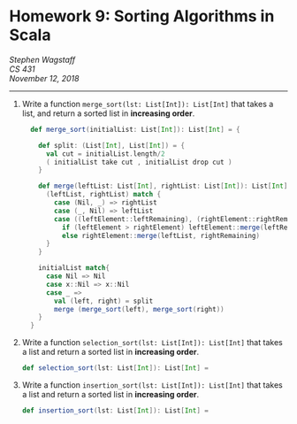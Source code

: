 Homework 9: Sorting Algorithms in Scala 
=======================================

*Stephen Wagstaff* \
*CS 431* \
*November 12, 2018*

---

1. Write a function `merge_sort(lst: List[Int]): List[Int]` that takes
a list, and return a sorted list in **increasing order**.

    ```scala
      def merge_sort(initialList: List[Int]): List[Int] = {
    
        def split: (List[Int], List[Int]) = {
          val cut = initialList.length/2
          ( initialList take cut , initialList drop cut )
        }
    
        def merge(leftList: List[Int], rightList: List[Int]): List[Int] = {
          (leftList, rightList) match {
            case (Nil, _) => rightList
            case (_, Nil) => leftList
            case ((leftElement::leftRemaining), (rightElement::rightRemaining)) =>
              if (leftElement > rightElement) leftElement::merge(leftRemaining, rightList)
              else rightElement::merge(leftList, rightRemaining)
          }
        }
    
        initialList match{
          case Nil => Nil
          case x::Nil => x::Nil
          case _ =>
            val (left, right) = split
            merge (merge_sort(left), merge_sort(right))
        }
      }
    ```

2. Write a function `selection_sort(lst: List[Int]): List[Int]` that
takes a list and return a sorted list in **increasing order**.

    ```scala
    def selection_sort(lst: List[Int]): List[Int] =
    ```

3. Write a function `insertion_sort(lst: List[Int]): List[Int]` that
takes a list and return a sorted list in **increasing order**.

    ```scala
    def insertion_sort(lst: List[Int]): List[Int] =
    ```